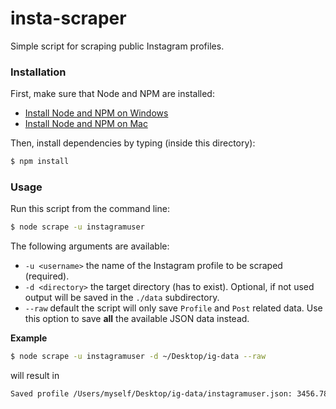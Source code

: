 # insta-scraper

Simple script for scraping public Instagram profiles.

### Installation

First, make sure that Node and NPM are installed:

* [Install Node and NPM on Windows](http://blog.teamtreehouse.com/install-node-js-npm-windows)
* [Install Node and NPM on Mac](http://blog.teamtreehouse.com/install-node-js-npm-mac)

Then, install dependencies by typing (inside this directory):

``` bash
$ npm install
```

### Usage

Run this script from the command line:

``` bash
$ node scrape -u instagramuser
```

The following arguments are available:

* `-u <username>` the name of the Instagram profile to be scraped (required).
* `-d <directory>` the target directory (has to exist). Optional, if not used output will be saved in the `./data` subdirectory.
* `--raw` default the script will only save `Profile` and `Post` related data. Use this option to save **all** the available JSON data instead.

**Example**

``` bash
$ node scrape -u instagramuser -d ~/Desktop/ig-data --raw
```
will result in

``` bash
Saved profile /Users/myself/Desktop/ig-data/instagramuser.json: 3456.78ms
```


